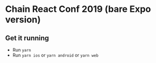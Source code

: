 # Chain React Conf 2019 (bare Expo version)

## Get it running

- Run `yarn`
- Run `yarn ios` or `yarn android` or `yarn web`
